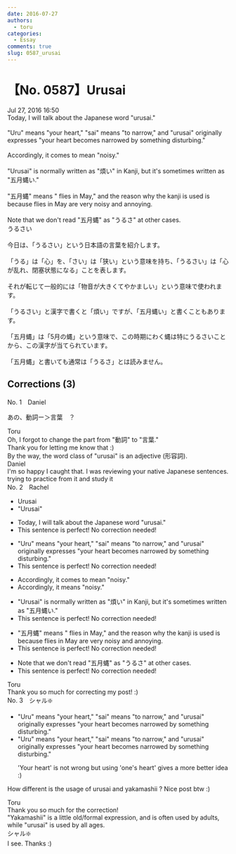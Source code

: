 ```yaml
---
date: 2016-07-27
authors:
  - toru
categories:
  - Essay
comments: true
slug: 0587_urusai
---
```


# 【No. 0587】Urusai
<div class="date">Jul 27, 2016 16:50</div>
<div id="post"><div id="body_show_ori">
Today, I will talk about the Japanese word "urusai."<br/><br/>"Uru" means "your heart," "sai" means "to narrow," and "urusai" originally expresses "your heart becomes narrowed by something disturbing."<br/><br/>Accordingly, it comes to mean "noisy."<br/><br/>"Urusai" is normally written as "煩い" in Kanji, but it's sometimes written as "五月蝿い."<br/><br/>"五月蝿" means " flies in May," and the reason why the kanji is used is because flies in May are very noisy and annoying.<br/><br/>Note that we don't read "五月蝿" as "うるさ" at other cases.
</div></div>

<!-- more -->

<div id="post_ja"><div id="body_show_mo">
うるさい<br/><br/>今日は、「うるさい」という日本語の言葉を紹介します。<br/><br/>「うる」は「心」を、「さい」は「狭い」という意味を持ち、「うるさい」は「心が乱れ、閉塞状態になる」ことを表します。<br/><br/>それが転じて一般的には「物音が大きくてやかましい」という意味で使われます。<br/><br/>「うるさい」と漢字で書くと「煩い」ですが、「五月蝿い」と書くこともあります。<br/><br/>「五月蝿」は「5月の蝿」という意味で、この時期にわく蝿は特にうるさいことから、この漢字が当てられています。<br/><br/>「五月蝿」と書いても通常は「うるさ」とは読みません。
</div></div>

## Corrections (3)
<div id="block"><div class="first_name"> No. 1　<span class="just_name">Daniel</span></div><div id="block2">
<p class="comment_small">
 あの、動詞ー＞言葉　？
</p>

</div><div class="name"><span class="just_name">Toru</span><br>
Oh, I forgot to change the part from "動詞" to "言葉."<br/>Thank you for letting me know that :)<br/>By the way, the word class of "urusai" is an adjective (形容詞).
</div>
<div class="name"><span class="just_name">Daniel</span><br>
I'm so happy I caught that. I was reviewing your native Japanese sentences. trying to practice from it and study it
</div>
</div>
<div id="block"><div class="first_name"> No. 2　<span class="just_name">Rachel</span></div><div id="block2">
<ul class="correction_field">
<li class="incorrect">Urusai</li>
<li class="corrected correct">
"Urusai"
</li>
</ul>
<ul class="correction_field">
<li class="incorrect">Today, I will talk about the Japanese word "urusai."</li>
<li class="corrected perfect">This sentence is perfect! No correction needed!</li>
</ul>
<ul class="correction_field">
<li class="incorrect">"Uru" means "your heart," "sai" means "to narrow," and "urusai" originally expresses "your heart becomes narrowed by something disturbing."</li>
<li class="corrected perfect">This sentence is perfect! No correction needed!</li>
</ul>
<ul class="correction_field">
<li class="incorrect">Accordingly, it comes to mean "noisy."</li>
<li class="corrected correct">
Accordingly, it means "noisy."
</li>
</ul>
<ul class="correction_field">
<li class="incorrect">"Urusai" is normally written as "煩い" in Kanji, but it's sometimes written as "五月蝿い."</li>
<li class="corrected perfect">This sentence is perfect! No correction needed!</li>
</ul>
<ul class="correction_field">
<li class="incorrect">"五月蝿" means " flies in May," and the reason why the kanji is used is because flies in May are very noisy and annoying.</li>
<li class="corrected perfect">This sentence is perfect! No correction needed!</li>
</ul>
<ul class="correction_field">
<li class="incorrect">Note that we don't read "五月蝿" as "うるさ" at other cases.</li>
<li class="corrected perfect">This sentence is perfect! No correction needed!</li>
</ul>
</div><div class="name"><span class="just_name">Toru</span><br>
Thank you so much for correcting my post! :)
</div>
</div>
<div id="block"><div class="first_name"> No. 3　<span class="just_name">シャル❇️</span></div><div id="block2">
<ul class="correction_field">
<li class="incorrect">"Uru" means "your heart," "sai" means "to narrow," and "urusai" originally expresses "your heart becomes narrowed by something disturbing."</li>
<li class="corrected correct">
"Uru" means "your heart," "sai" means "to narrow," and "urusai" originally expresses "your heart becomes narrowed by something disturbing."
<p class="correction_comment">'Your heart' is not wrong but using 'one's heart' gives a more better idea :)</p>
</li>
</ul>
<p class="comment_small">
 How different is the usage of urusai and yakamashii ? Nice post btw :)
</p>

</div><div class="name"><span class="just_name">Toru</span><br>
Thank you so much for the correction!<br/>"Yakamashii" is a little old/formal expression, and is often used by adults, while "urusai" is used by all ages.
</div>
<div class="name"><span class="just_name">シャル❇️</span><br>
I see. Thanks :)
</div>
</div>
